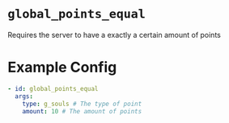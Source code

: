 # `global_points_equal`

Requires the server to have a exactly a certain amount of points

# Example Config
```yaml
- id: global_points_equal
  args:
    type: g_souls # The type of point
    amount: 10 # The amount of points
```
